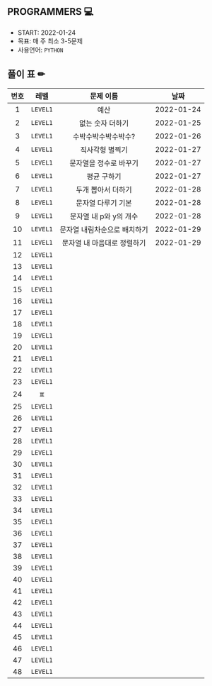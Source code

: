 ## PROGRAMMERS 💻

- START: 2022-01-24
- 목표: 매 주 최소 3-5문제
- 사용언어: `PYTHON`



## 풀이 표 ✏

| 번호 |   레벨   |          문제 이름           |    날짜    |
| :--: | :------: | :--------------------------: | :--------: |
|  1   | `LEVEL1` |             예산             | 2022-01-24 |
|  2   | `LEVEL1` |       없는 숫자 더하기       | 2022-01-25 |
|  3   | `LEVEL1` |     수박수박수박수박수?      | 2022-01-26 |
|  4   | `LEVEL1` |       직사각형 별찍기        | 2022-01-27 |
|  5   | `LEVEL1` |    문자열을 정수로 바꾸기    | 2022-01-27 |
|  6   | `LEVEL1` |         평균 구하기          | 2022-01-27 |
|  7   | `LEVEL1` |      두개 뽑아서 더하기      | 2022-01-28 |
|  8   | `LEVEL1` |      문자열 다루기 기본      | 2022-01-28 |
|  9   | `LEVEL1` |    문자열 내 p와 y의 개수    | 2022-01-28 |
|  10  | `LEVEL1` | 문자열 내림차순으로 배치하기 | 2022-01-29 |
|  11  | `LEVEL1` | 문자열 내 마음대로 정렬하기  | 2022-01-29 |
|  12  | `LEVEL1` |                              |            |
|  13  | `LEVEL1` |                              |            |
|  14  | `LEVEL1` |                              |            |
|  15  | `LEVEL1` |                              |            |
|  16  | `LEVEL1` |                              |            |
|  17  | `LEVEL1` |                              |            |
|  18  | `LEVEL1` |                              |            |
|  19  | `LEVEL1` |                              |            |
|  20  | `LEVEL1` |                              |            |
|  21  | `LEVEL1` |                              |            |
|  22  | `LEVEL1` |                              |            |
|  23  | `LEVEL1` |                              |            |
|  24  |    ㅍ    |                              |            |
|  25  | `LEVEL1` |                              |            |
|  26  | `LEVEL1` |                              |            |
|  27  | `LEVEL1` |                              |            |
|  28  | `LEVEL1` |                              |            |
|  29  | `LEVEL1` |                              |            |
|  30  | `LEVEL1` |                              |            |
|  31  | `LEVEL1` |                              |            |
|  32  | `LEVEL1` |                              |            |
|  33  | `LEVEL1` |                              |            |
|  34  | `LEVEL1` |                              |            |
|  35  | `LEVEL1` |                              |            |
|  36  | `LEVEL1` |                              |            |
|  37  | `LEVEL1` |                              |            |
|  38  | `LEVEL1` |                              |            |
|  39  | `LEVEL1` |                              |            |
|  40  | `LEVEL1` |                              |            |
|  41  | `LEVEL1` |                              |            |
|  42  | `LEVEL1` |                              |            |
|  43  | `LEVEL1` |                              |            |
|  44  | `LEVEL1` |                              |            |
|  45  | `LEVEL1` |                              |            |
|  46  | `LEVEL1` |                              |            |
|  47  | `LEVEL1` |                              |            |
|  48  | `LEVEL1` |                              |            |




